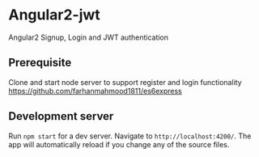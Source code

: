 # Angular2-jwt
Angular2 Signup, Login and JWT authentication

## Prerequisite

Clone and start node server to support register and login functionality
https://github.com/farhanmahmood1811/es6express

## Development server

Run `npm start` for a dev server. Navigate to `http://localhost:4200/`. The app will automatically reload if you change any of the source files.

